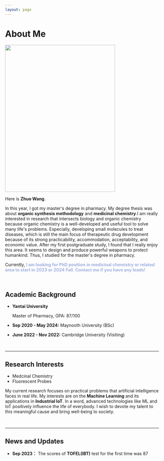 ```yaml
---
layout: page
---
```


# About Me
<img src="https://jetw92.github.io/wz1.jpg" class="floatpic" width="360" height="480">

<br>

Here is **Zhuo Wang**.

In this year, I got my master's degree in pharmacy. My degree thesis was about **organic synthesis methodology** and **medicinal chemistry**.I am really interested in research that intersects biology and organic chemistry because organic chemistry is a well-developed and useful tool to solve many life's problems. Especially, developing small molecules to treat diseases, which is still the main focus of therapeutic drug development because of its strong practicability, accommodation, acceptability, and economic value. After my first postgraduate study, I found that I really enjoy this area. It seems to design and produce powerful weapons to protect humankind. Thus, I studied for the master's degree in pharmacy. 

Currently, **<font color='navyblue'> I am looking for PhD position in medicinal chemistry or related area to start in 2023 or 2024 Fall. Contact me if you have any leads!</font>**

<br>

## Academic Background

- **Yantai University**     
  
  Master of  Pharmacy, GPA:  87/100

- **Sep 2020 - May 2024:** Maynooth University (BSc)

- **June 2022 - Nov 2022:** Cambridge University (Visiting)

<br>

---

## Research Interests

- Medcinal Chemistry
- Fluorescent Probes

My current research focuses on practical problems that artificial intelligence faces in real life. My interests are on the **Machine Learning** and its applications in **Industrial IoT**. In a word, advanced technologies like ML and IoT positively influence the life of everybody.  I wish to devote my talent to this meaningful cause and bring well-being to society.

<br>

---

## News and Updates

- **Sep 2023：** The scores of **TOFEL(IBT)** test for the first time was 87
